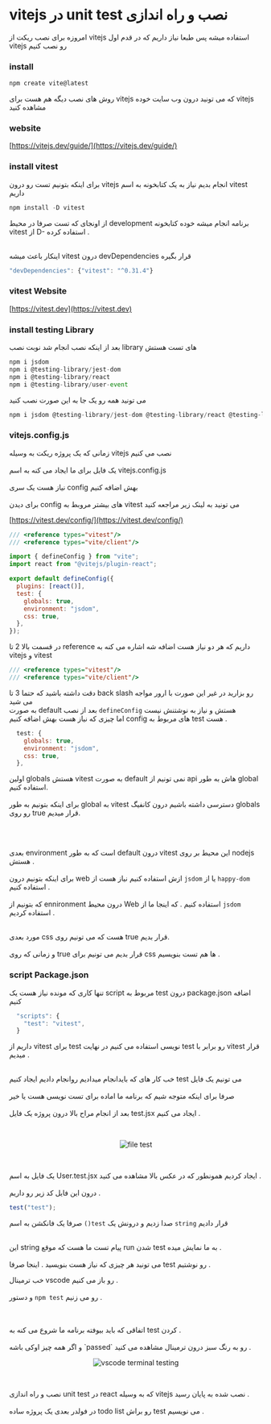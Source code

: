 # vitejs در unit test نصب و راه اندازی

امروزه برای نصب ریکت از  vitejs
استفاده میشه پس طبعا نیاز داریم که در قدم اول vitejs
رو نصب کنیم

### install

```javascript
npm create vite@latest
```

روش های نصب دیگه هم هست برای vitejs که می تونید 
درون وب سایت خوده vitejs مشاهده کنید 

### website

[https://vitejs.dev/guide/](https://vitejs.dev/guide/)

### install vitest

برای اینکه بتونیم تست رو درون vitejs
 انجام بدیم نیاز  به یک کتابخونه به اسم vitest داریم 


```javascript
npm install -D vitest
```

از اونجای که تست صرفا در محیط development برنامه انجام میشه 
خوده کتابخونه vitest از D- استفاده کرده .
<br/>
<br/>

اینکار باعث میشه vitest درون devDependencies قرار بگیره

```javascript
"devDependencies": {"vitest": "^0.31.4"}
```

### vitest Website

[https://vitest.dev](https://vitest.dev)

### install testing Library

بعد از اینکه نصب انجام شد نوبت نصب library های تست هستش 

```javascript
npm i jsdom
npm i @testing-library/jest-dom
npm i @testing-library/react
npm i @testing-library/user-event
```

می تونید همه رو یک جا به این صورت نصب کنید

```javascript
npm i jsdom @testing-library/jest-dom @testing-library/react @testing-library/user-event
```

### vitejs.config.js

زمانی که یک پروژه ریکت به وسیله vitejs
نصب می کنیم
<br/>
<br/>
یک فایل برای ما ایجاد می کنه به اسم vitejs.config.js 
<br/>
<br/>
نیاز هست یک سری config بهش اضافه کنیم
<br/>
<br/>
برای دیدن config های بیشتر مروبط به vitest می تونید به لینک زیر مراجعه کنید


[https://vitest.dev/config/](https://vitest.dev/config/)

```javascript
/// <reference types="vitest"/>
/// <reference types="vite/client"/>

import { defineConfig } from "vite";
import react from "@vitejs/plugin-react";

export default defineConfig({
  plugins: [react()],
  test: {
    globals: true,
    environment: "jsdom",
    css: true,
  },
});
```

در قسمت بالا 2 تا reference داریم که هر دو نیاز هست اضافه شه
اشاره می کنه به vitejs و vitest


```javascript
/// <reference types="vitest"/>
/// <reference types="vite/client"/>
```

دقت داشته باشید که حتما 3 تا back slash رو بزارید
در غیر این صورت با ارور مواجه می شید
<br/>
به صورت default بعد از نصب `defineConfig`
هستش و نیاز به نوشتنش نیست
<br/>
اما چیزی که نیاز هست بهش اضافه کنیم config های مربوط به test هست . 

```javascript
  test: {
    globals: true,
    environment: "jsdom",
    css: true,
  },
```

اولین globals هستش vitest به صورت default نمی تونیم از api هاش به طور global استفاده کنیم.
<br/>
<br/>
برای اینکه بتونیم به طور global به vitest دسترسی داشته باشیم درون کانفیگ globals رو روی true قرار میدیم. 

<br/>
<br/>

بعدی environment است که به طور default درون vitest این محیط بر روی nodejs هستش .
<br/>
<br/>
برای اینکه بتونیم درون web ازش استفاده کنیم نیاز هست از `jsdom` یا از `happy-dom` استفاده کنیم .
<br/>
<br/>
که بتونیم از ennironment درون محیط Web استفاده کنیم . که اینجا ما از `jsdom` استفاده کردیم .
<br/>
<br/>

مورد بعدی css هست که می تونیم روی true قرار بدیم.
<br/>
<br/>
و زمانی که روی true قرار بدیم می تونیم برای css ها هم تست بنویسیم . 

### script Package.json

تنها کاری که مونده نیاز هست یک script مربوط به test 
درون package.json اضافه کنیم 

```javascript
  "scripts": {
    "test": "vitest",
  }
```
داریم از vitest برای test نویسی استفاده می کنیم 
در نهایت test رو برابر با vitest قرار میدیم .
<br/>
<br/>

خب کار های که بایدانجام میدادیم روانجام دادیم
ایجاد کنیم test می تونیم یک فایل
<br/>
<br/>
صرفا برای اینکه متوجه شیم که برنامه ما
اماده برای تست نویسی هست یا خیر
<br/>
<br/>
بعد از انجام مراح بالا درون پروژه یک فایل test.jsx ایجاد می کنیم .


<br/>
<p align="center">
  <img src="https://github.com/mosenn/test-in-react/assets/91747908/8d65f669-6ff5-4793-a56a-6db40040b93d" alt="file test"/>
</p>
<br/>

یک فایل به اسم User.test.jsx ایجاد کردیم همونطور که در عکس بالا مشاهده می کنید .
<br/>
<br/>
درون این فایل کد زیر رو داریم .
<br/>

```javascript
test("test");
```

صرفا یک فانکشن به اسم `()test` صدا زدیم و درونش یک `string` قرار دادیم
<br/>
<br/>

این string پیام تست ما هست که موقع run  شدن test به ما نمایش میده . 
<br/>
<br/>
می تونید هر چیزی که نیاز هست بنویسید . اینجا صرفا test رو نوشتیم . 

خب ترمینال vscode رو باز می کنیم . 
<br/>
<br/>
و دستور `npm test` رو می زنیم .

<br/>
<br/>
اتفاقی که باید بیوفته برنامه ما شروع می کنه به test کردن .
<br/>
<br/>
و اگر همه چیز اوکی باشه  `passed` رو به رنگ سبز درون ترمینال مشاهده می کنید . 

<br/>

<p align="center">
  <img src="https://github.com/mosenn/test-in-react/assets/91747908/a2528c33-5a32-4c88-b660-b50d368f00d9" alt="vscode terminal testing"/>
</p>
<br/>

نصب و راه اندازی unit test در react که به وسیله vitejs نصب شده به پایان رسید .
<br/>
<br/>
در فولدر بعدی یک پروژه ساده todo list رو براش test می نویسیم . 
